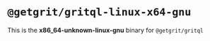 # `@getgrit/gritql-linux-x64-gnu`

This is the **x86_64-unknown-linux-gnu** binary for `@getgrit/gritql`
